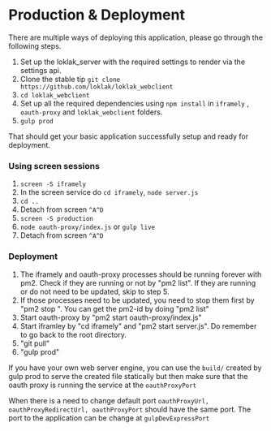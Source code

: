 # Production & Deployment

There are multiple ways of deploying this application, please go through the following steps.

1. Set up the loklak_server with the required settings to render via the settings api.
2. Clone the stable tip `git clone https://github.com/loklak/loklak_webclient`
3. `cd loklak_webclient`
4. Set up all the required dependencies using `npm install` in `iframely` , `oauth-proxy` and `loklak_webclient` folders.
5. `gulp prod`

That should get your basic application successfully setup and ready for deployment.

### Using screen sessions

1. `screen -S iframely`
2. In the screen service do `cd iframely`, `node server.js`
3. `cd ..`
4. Detach from screen `^A^D`
5. `screen -S production`
6. `node oauth-proxy/index.js` or `gulp live`
7. Detach from screen `^A^D`

### Deployment 
1. The iframely and oauth-proxy processes should be running forever with pm2. Check if they are running or not by "pm2 list". If they are running or do not need to be updated, skip to step 5.
2. If those processes need to be updated, you need to stop them first by "pm2 stop ". You can get the pm2-id by doing "pm2 list"
3. Start oauth-proxy by "pm2 start oauth-proxy/index.js"
4. Start iframley by "cd iframely" and "pm2 start server.js". Do remember to go back to the root directory.
5. "git pull"
6. "gulp prod"

If you have your own web server engine, you can use the `build/` created by gulp prod to serve the created file statically but then make sure that the oauth proxy is running the service at the `oauthProxyPort`

When there is a need to change default port `oauthProxyUrl, oauthProxyRedirectUrl, oauthProxyPort` should have the same port. The port to the application can be change at `gulpDevExpressPort`
